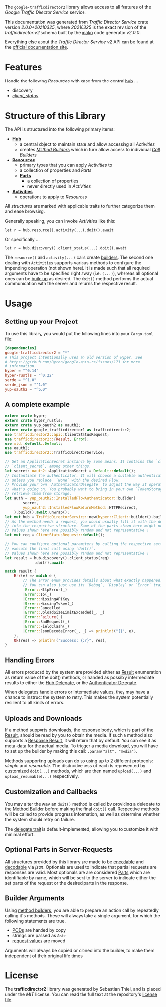 <!---
DO NOT EDIT !
This file was generated automatically from 'src/mako/api/README.md.mako'
DO NOT EDIT !
-->
The `google-trafficdirector2` library allows access to all features of the *Google Traffic Director Service* service.

This documentation was generated from *Traffic Director Service* crate version *2.0.0+20210325*, where *20210325* is the exact revision of the *trafficdirector:v2* schema built by the [mako](http://www.makotemplates.org/) code generator *v2.0.0*.

Everything else about the *Traffic Director Service* *v2* API can be found at the
[official documentation site](https://cloud.google.com/traffic-director).
# Features

Handle the following *Resources* with ease from the central [hub](https://docs.rs/google-trafficdirector2/2.0.0+20210325/google_trafficdirector2/TrafficDirectorService) ... 

* discovery
 * [*client_status*](https://docs.rs/google-trafficdirector2/2.0.0+20210325/google_trafficdirector2/api::DiscoveryClientStatuCall)




# Structure of this Library

The API is structured into the following primary items:

* **[Hub](https://docs.rs/google-trafficdirector2/2.0.0+20210325/google_trafficdirector2/TrafficDirectorService)**
    * a central object to maintain state and allow accessing all *Activities*
    * creates [*Method Builders*](https://docs.rs/google-trafficdirector2/2.0.0+20210325/google_trafficdirector2/client::MethodsBuilder) which in turn
      allow access to individual [*Call Builders*](https://docs.rs/google-trafficdirector2/2.0.0+20210325/google_trafficdirector2/client::CallBuilder)
* **[Resources](https://docs.rs/google-trafficdirector2/2.0.0+20210325/google_trafficdirector2/client::Resource)**
    * primary types that you can apply *Activities* to
    * a collection of properties and *Parts*
    * **[Parts](https://docs.rs/google-trafficdirector2/2.0.0+20210325/google_trafficdirector2/client::Part)**
        * a collection of properties
        * never directly used in *Activities*
* **[Activities](https://docs.rs/google-trafficdirector2/2.0.0+20210325/google_trafficdirector2/client::CallBuilder)**
    * operations to apply to *Resources*

All *structures* are marked with applicable traits to further categorize them and ease browsing.

Generally speaking, you can invoke *Activities* like this:

```Rust,ignore
let r = hub.resource().activity(...).doit().await
```

Or specifically ...

```ignore
let r = hub.discovery().client_status(...).doit().await
```

The `resource()` and `activity(...)` calls create [builders][builder-pattern]. The second one dealing with `Activities` 
supports various methods to configure the impending operation (not shown here). It is made such that all required arguments have to be 
specified right away (i.e. `(...)`), whereas all optional ones can be [build up][builder-pattern] as desired.
The `doit()` method performs the actual communication with the server and returns the respective result.

# Usage

## Setting up your Project

To use this library, you would put the following lines into your `Cargo.toml` file:

```toml
[dependencies]
google-trafficdirector2 = "*"
# This project intentionally uses an old version of Hyper. See
# https://github.com/Byron/google-apis-rs/issues/173 for more
# information.
hyper = "^0.14"
hyper-rustls = "^0.22"
serde = "^1.0"
serde_json = "^1.0"
yup-oauth2 = "^5.0"
```

## A complete example

```Rust
extern crate hyper;
extern crate hyper_rustls;
extern crate yup_oauth2 as oauth2;
extern crate google_trafficdirector2 as trafficdirector2;
use trafficdirector2::api::ClientStatusRequest;
use trafficdirector2::{Result, Error};
use std::default::Default;
use oauth2;
use trafficdirector2::TrafficDirectorService;

// Get an ApplicationSecret instance by some means. It contains the `client_id` and 
// `client_secret`, among other things.
let secret: oauth2::ApplicationSecret = Default::default();
// Instantiate the authenticator. It will choose a suitable authentication flow for you, 
// unless you replace  `None` with the desired Flow.
// Provide your own `AuthenticatorDelegate` to adjust the way it operates and get feedback about 
// what's going on. You probably want to bring in your own `TokenStorage` to persist tokens and
// retrieve them from storage.
let auth = yup_oauth2::InstalledFlowAuthenticator::builder(
        secret,
        yup_oauth2::InstalledFlowReturnMethod::HTTPRedirect,
    ).build().await.unwrap();
let mut hub = TrafficDirectorService::new(hyper::Client::builder().build(hyper_rustls::HttpsConnector::with_native_roots()), auth);
// As the method needs a request, you would usually fill it with the desired information
// into the respective structure. Some of the parts shown here might not be applicable !
// Values shown here are possibly random and not representative !
let mut req = ClientStatusRequest::default();

// You can configure optional parameters by calling the respective setters at will, and
// execute the final call using `doit()`.
// Values shown here are possibly random and not representative !
let result = hub.discovery().client_status(req)
             .doit().await;

match result {
    Err(e) => match e {
        // The Error enum provides details about what exactly happened.
        // You can also just use its `Debug`, `Display` or `Error` traits
         Error::HttpError(_)
        |Error::Io(_)
        |Error::MissingAPIKey
        |Error::MissingToken(_)
        |Error::Cancelled
        |Error::UploadSizeLimitExceeded(_, _)
        |Error::Failure(_)
        |Error::BadRequest(_)
        |Error::FieldClash(_)
        |Error::JsonDecodeError(_, _) => println!("{}", e),
    },
    Ok(res) => println!("Success: {:?}", res),
}

```
## Handling Errors

All errors produced by the system are provided either as [Result](https://docs.rs/google-trafficdirector2/2.0.0+20210325/google_trafficdirector2/client::Result) enumeration as return value of
the doit() methods, or handed as possibly intermediate results to either the 
[Hub Delegate](https://docs.rs/google-trafficdirector2/2.0.0+20210325/google_trafficdirector2/client::Delegate), or the [Authenticator Delegate](https://docs.rs/yup-oauth2/*/yup_oauth2/trait.AuthenticatorDelegate.html).

When delegates handle errors or intermediate values, they may have a chance to instruct the system to retry. This 
makes the system potentially resilient to all kinds of errors.

## Uploads and Downloads
If a method supports downloads, the response body, which is part of the [Result](https://docs.rs/google-trafficdirector2/2.0.0+20210325/google_trafficdirector2/client::Result), should be
read by you to obtain the media.
If such a method also supports a [Response Result](https://docs.rs/google-trafficdirector2/2.0.0+20210325/google_trafficdirector2/client::ResponseResult), it will return that by default.
You can see it as meta-data for the actual media. To trigger a media download, you will have to set up the builder by making
this call: `.param("alt", "media")`.

Methods supporting uploads can do so using up to 2 different protocols: 
*simple* and *resumable*. The distinctiveness of each is represented by customized 
`doit(...)` methods, which are then named `upload(...)` and `upload_resumable(...)` respectively.

## Customization and Callbacks

You may alter the way an `doit()` method is called by providing a [delegate](https://docs.rs/google-trafficdirector2/2.0.0+20210325/google_trafficdirector2/client::Delegate) to the 
[Method Builder](https://docs.rs/google-trafficdirector2/2.0.0+20210325/google_trafficdirector2/client::CallBuilder) before making the final `doit()` call. 
Respective methods will be called to provide progress information, as well as determine whether the system should 
retry on failure.

The [delegate trait](https://docs.rs/google-trafficdirector2/2.0.0+20210325/google_trafficdirector2/client::Delegate) is default-implemented, allowing you to customize it with minimal effort.

## Optional Parts in Server-Requests

All structures provided by this library are made to be [encodable](https://docs.rs/google-trafficdirector2/2.0.0+20210325/google_trafficdirector2/client::RequestValue) and 
[decodable](https://docs.rs/google-trafficdirector2/2.0.0+20210325/google_trafficdirector2/client::ResponseResult) via *json*. Optionals are used to indicate that partial requests are responses 
are valid.
Most optionals are are considered [Parts](https://docs.rs/google-trafficdirector2/2.0.0+20210325/google_trafficdirector2/client::Part) which are identifiable by name, which will be sent to 
the server to indicate either the set parts of the request or the desired parts in the response.

## Builder Arguments

Using [method builders](https://docs.rs/google-trafficdirector2/2.0.0+20210325/google_trafficdirector2/client::CallBuilder), you are able to prepare an action call by repeatedly calling it's methods.
These will always take a single argument, for which the following statements are true.

* [PODs][wiki-pod] are handed by copy
* strings are passed as `&str`
* [request values](https://docs.rs/google-trafficdirector2/2.0.0+20210325/google_trafficdirector2/client::RequestValue) are moved

Arguments will always be copied or cloned into the builder, to make them independent of their original life times.

[wiki-pod]: http://en.wikipedia.org/wiki/Plain_old_data_structure
[builder-pattern]: http://en.wikipedia.org/wiki/Builder_pattern
[google-go-api]: https://github.com/google/google-api-go-client

# License
The **trafficdirector2** library was generated by Sebastian Thiel, and is placed 
under the *MIT* license.
You can read the full text at the repository's [license file][repo-license].

[repo-license]: https://github.com/Byron/google-apis-rsblob/master/LICENSE.md
